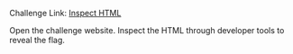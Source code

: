 Challenge Link: [Inspect HTML](https://play.picoctf.org/practice/challenge/275)

Open the challenge website. Inspect the HTML through developer tools to reveal the flag.
